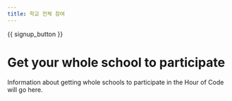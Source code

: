 ```yaml
---
title: 학교 전체 참여
---
```


{{ signup_button }}

# Get your whole school to participate

Information about getting whole schools to participate in the Hour of Code will go here.